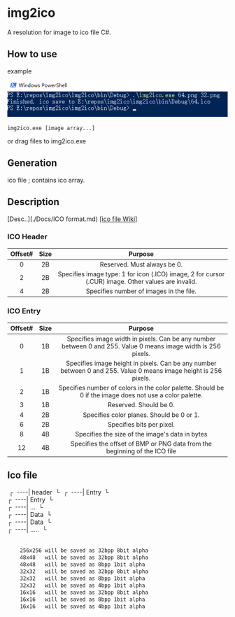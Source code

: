 # img2ico
A resolution for image to ico file C#. 

## How to use

example

![howto](Docs\howto.png)

```
img2ico.exe [image array...]
```

or drag files to img2ico.exe

## Generation

ico file ; contains ico array.

## Description

[Desc..](./Docs/ICO format.md)  [[ico file Wiki]](https://en.wikipedia.org/wiki/ICO_(file_format))

### ICO Header

| Offset# | Size |                           Purpose                            |
| :-----: | :--: | :----------------------------------------------------------: |
|    0    |  2B  |                 Reserved. Must always be 0.                  |
|    2    |  2B  | Specifies image type: 1 for icon (.ICO) image, 2 for cursor (.CUR) image. Other values are invalid. |
|    4    |  2B  |           Specifies number of images in the file.            |


### ICO Entry

| Offset# | Size |                           Purpose                            |
| :-----: | :--: | :----------------------------------------------------------: |
|    0    |  1B  | Specifies image width in pixels. Can be any number between 0 and 255. Value 0 means image width is 256 pixels. |
|    1    |  1B  | Specifies image height in pixels. Can be any number between 0 and 255. Value 0 means image height is 256 pixels. |
|    2    |  1B  | Specifies number of colors in the color palette. Should be 0 if the image does not use a color palette. |
|    3    |  1B  | Reserved. Should be 0. |
|    4    |  2B  | Specifies color planes. Should be 0 or 1. |
|    6    |  2B  | Specifies bits per pixel. |
|    8    |  4B  |       Specifies the size of the image's data in bytes        |
|   12    |  4B  | Specifies the offset of BMP or PNG data from the beginning of the ICO file |

## Ico file

​            ┌
​        ----|  header
​            └
​                ┌
​            ----| Entry
​                └    
​                ┌
​            ----| Entry
​                └    
​                ┌
​            ----| ...
​                └    
​                    ┌
​                ----| Data
​                    └    
​                    ┌
​                ----| Data
​                    └    
​                    ┌
​                ----| .....
​                    └    
​        

        256x256 will be saved as 32bpp 8bit alpha
        48x48   will be saved as 32bpp 8bit alpha
        48x48   will be saved as 8bpp 1bit alpha
        32x32   will be saved as 32bpp 8bit alpha
        32x32   will be saved as 8bpp 1bit alpha
        32x32   will be saved as 4bpp 1bit alpha
        16x16   will be saved as 32bpp 8bit alpha
        16x16   will be saved as 8bpp 1bit alpha
        16x16   will be saved as 4bpp 1bit alpha
